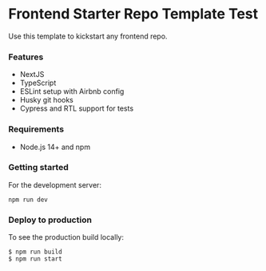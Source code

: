 # Frontend Starter Repo Template Test

Use this template to kickstart any frontend repo.

### Features

- NextJS
- TypeScript
- ESLint setup with Airbnb config
- Husky git hooks
- Cypress and RTL support for tests

### Requirements

- Node.js 14+ and npm

### Getting started

For the development server:

```shell
npm run dev
```

### Deploy to production

To see the production build locally:

```shell
$ npm run build
$ npm run start
```
